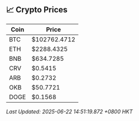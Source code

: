 ## 📈 Crypto Prices

| Coin | Price |
| ---- | ----- |
| BTC | $102762.4712 |
| ETH | $2288.4325 |
| BNB | $634.7285 |
| CRV | $0.5415 |
| ARB | $0.2732 |
| OKB | $50.7721 |
| DOGE | $0.1568 |

_Last Updated: 2025-06-22 14:51:19.872 +0800 HKT_